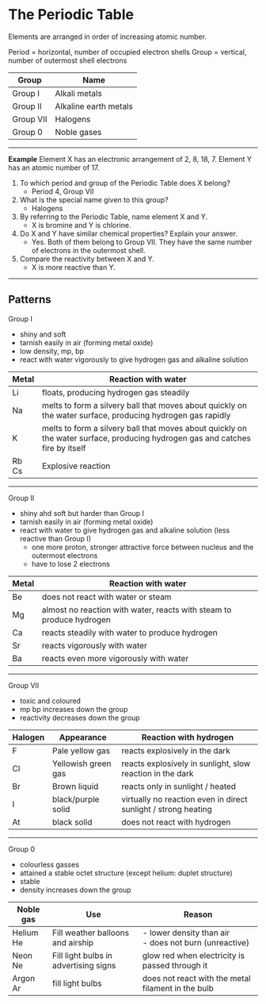 # The Periodic Table
Elements are arranged in order of increasing atomic number.

Period = horizontal, number of occupied electron shells
Group = vertical, number of outermost shell electrons

| Group     | Name                  |
| --------- | --------------------- |
| Group I   | Alkali metals         |
| Group II  | Alkaline earth metals |
| Group VII | Halogens              |
| Group 0   | Noble gases           |

---
**Example** Element X has an electronic arrangement of 2, 8, 18, 7. Element Y has an atomic number of 17.
1. To which period and group of the Periodic Table does X belong?
	- Period 4, Group VII
2. What is the special name given to this group?
	- Halogens
3. By referring to the Periodic Table, name element X and Y.
	- X is bromine and Y is chlorine.
4. Do X and Y have similar chemical properties? Explain your answer.
	- Yes. Both of them belong to Group VII. They have the same number of electrons in the outermost shell.
5. Compare the reactivity between X and Y.
	- X is more reactive than Y.

---

## Patterns

Group I
- shiny and soft
- tarnish easily in air (forming metal oxide)
- low density, mp, bp
- react with water vigorously to give hydrogen gas and alkaline solution

| Metal | Reaction with water                                                                                                           |
| ----- | ----------------------------------------------------------------------------------------------------------------------------- |
| Li    | floats, producing hydrogen gas steadily                                                                                       |
| Na    | melts to form a silvery ball that moves about quickly on the water surface, producing hydrogen gas rapidly                    |
| K     | melts to form a silvery ball that moves about quickly on the water surface, producing hydrogen gas and catches fire by itself |
| Rb Cs | Explosive reaction                                                                                                            |

---
Group II
- shiny ahd soft but harder than Group I
- tarnish easily in air (forming metal oxide)
- react with water to give hydrogen gas and alkaline solution (less reactive than Group I)
	- one more proton, stronger attractive force between nucleus and the outermost electrons
	- have to lose 2 electrons

| Metal | Reaction with water                                                  |
| ----- | -------------------------------------------------------------------- |
| Be    | does not react with water or steam                                   |
| Mg    | almost no reaction with water, reacts with steam to produce hydrogen |
| Ca    | reacts steadily with water to produce hydrogen                       |
| Sr    | reacts vigorously with water                                         |
| Ba    | reacts even more vigorously with water                               |

---
Group VII
- toxic and coloured
- mp bp increases down the group
- reactivity decreases down the group

| Halogen | Appearance          | Reaction with hydrogen                                         |
| ------- | ------------------- | -------------------------------------------------------------- |
| F       | Pale yellow gas     | reacts explosively in the dark                                 |
| Cl      | Yellowish green gas | reacts explosively in sunlight, slow reaction in the dark      |
| Br      | Brown liquid        | reacts only in sunlight / heated                               |
| I       | black/purple solid  | virtually no reaction even in direct sunlight / strong heating |
| At      | black solid         | does not react with hydrogen                                   |

---
Group 0
- colourless gasses
- attained a stable octet structure (except helium: duplet structure)
- stable
- density increases down the group

| Noble gas | Use                                   | Reason                                                   |
| --------- | ------------------------------------- | -------------------------------------------------------- |
| Helium He | Fill weather balloons and airship     | - lower density than air<br>- does not burn (unreactive) |
| Neon Ne   | Fill light bulbs in advertising signs | glow red when electricity is passed through it           |
| Argon Ar  | fill light bulbs                      | does not react with the metal filament in the bulb       |
